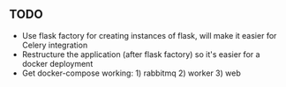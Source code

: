 ## TODO

* Use flask factory for creating instances of flask, will make it easier for Celery integration
* Restructure the application (after flask factory) so it's easier for a docker deployment
* Get docker-compose working: 1) rabbitmq 2) worker 3) web
